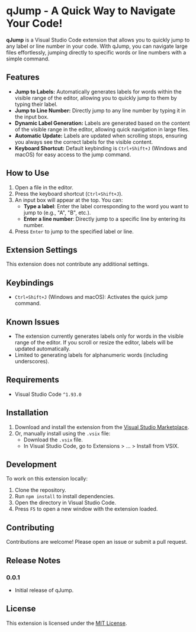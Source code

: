 
# qJump - A Quick Way to Navigate Your Code!

**qJump** is a Visual Studio Code extension that allows you to quickly jump to any label or line number in your code. With qJump, you can navigate large files effortlessly, jumping directly to specific words or line numbers with a simple command.

## Features

- **Jump to Labels:** Automatically generates labels for words within the visible range of the editor, allowing you to quickly jump to them by typing their label.
- **Jump to Line Number:** Directly jump to any line number by typing it in the input box.
- **Dynamic Label Generation:** Labels are generated based on the content of the visible range in the editor, allowing quick navigation in large files.
- **Automatic Update:** Labels are updated when scrolling stops, ensuring you always see the correct labels for the visible content.
- **Keyboard Shortcut:** Default keybinding is `Ctrl+Shift+J` (Windows and macOS) for easy access to the jump command.

## How to Use

1. Open a file in the editor.
2. Press the keyboard shortcut (`Ctrl+Shift+J`).
3. An input box will appear at the top. You can:
   - **Type a label**: Enter the label corresponding to the word you want to jump to (e.g., "A", "B", etc.).
   - **Enter a line number**: Directly jump to a specific line by entering its number.
4. Press `Enter` to jump to the specified label or line.

## Extension Settings

This extension does not contribute any additional settings.

## Keybindings

- `Ctrl+Shift+J` (Windows and macOS): Activates the quick jump command.

## Known Issues

- The extension currently generates labels only for words in the visible range of the editor. If you scroll or resize the editor, labels will be updated automatically.
- Limited to generating labels for alphanumeric words (including underscores).

## Requirements

- Visual Studio Code `^1.93.0`

## Installation

1. Download and install the extension from the [Visual Studio Marketplace](https://marketplace.visualstudio.com/).
2. Or, manually install using the `.vsix` file:
   - Download the `.vsix` file.
   - In Visual Studio Code, go to Extensions > ... > Install from VSIX.

## Development

To work on this extension locally:

1. Clone the repository.
2. Run `npm install` to install dependencies.
3. Open the directory in Visual Studio Code.
4. Press `F5` to open a new window with the extension loaded.

## Contributing

Contributions are welcome! Please open an issue or submit a pull request.

## Release Notes

### 0.0.1
- Initial release of qJump.

## License

This extension is licensed under the [MIT License](LICENSE).
